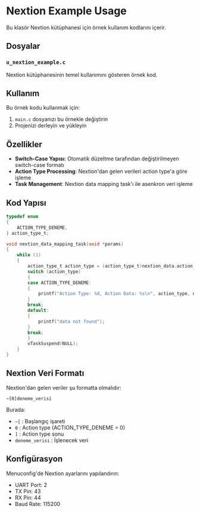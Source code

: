 # Nextion Example Usage

Bu klasör Nextion kütüphanesi için örnek kullanım kodlarını içerir.

## Dosyalar

### `u_nextion_example.c`
Nextion kütüphanesinin temel kullanımını gösteren örnek kod.

## Kullanım

Bu örnek kodu kullanmak için:

1. `main.c` dosyanızı bu örnekle değiştirin
2. Projenizi derleyin ve yükleyin

## Özellikler

- **Switch-Case Yapısı**: Otomatik düzeltme tarafından değiştirilmeyen switch-case formatı
- **Action Type Processing**: Nextion'dan gelen verileri action type'a göre işleme
- **Task Management**: Nextion data mapping task'ı ile asenkron veri işleme

## Kod Yapısı

```c
typedef enum
{
    ACTION_TYPE_DENEME,
} action_type_t;

void nextion_data_mapping_task(void *params)
{
    while (1)
    {
        action_type_t action_type = (action_type_t)nextion_data.action_type;
        switch (action_type)
        {
        case ACTION_TYPE_DENEME:
        {
            printf("Action Type: %d, Action Data: %s\n", action_type, nextion_data.action_data);
        }
        break;
        default:
        {
            printf("data not found");
        }
        break;
        }
        vTaskSuspend(NULL);
    }
}
```

## Nextion Veri Formatı

Nextion'dan gelen veriler şu formatta olmalıdır:
```
~[0]deneme_verisi
```

Burada:
- `~[` : Başlangıç işareti
- `0` : Action type (ACTION_TYPE_DENEME = 0)
- `]` : Action type sonu
- `deneme_verisi` : İşlenecek veri

## Konfigürasyon

Menuconfig'de Nextion ayarlarını yapılandırın:
- UART Port: 2
- TX Pin: 43
- RX Pin: 44
- Baud Rate: 115200 